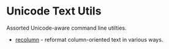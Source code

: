 Unicode Text Utils
==================

Assorted Unicode-aware command line utilties.


* [recolumn](recolumn.md) - reformat column-oriented text in various ways.

